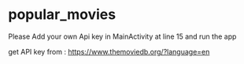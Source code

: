 # popular_movies

Please Add your own Api key in MainActivity at line 15 and run the app

get API key from : https://www.themoviedb.org/?language=en

